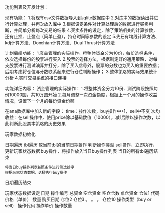 
功能列表及开发计划：

现有功能：
1.将现有csv文件数据导入到sqlite数据库中
2.对库中的数据读出并进行计算处理，并再次放入库中
3.根据设定条件对计算处理后的数据进行买卖判断，并简单分析每次交易的结果
4.买卖条件的设定，除了策略相关的计算参数，还有止损、止盈点（简单止盈），持仓时间等参数的设定
5.先已有均线计算方法、kdj计算方法、Donchian计算方法、Dual Thrust计算方法


计划后续功能：
1.资金管理的实际操作，将整体资金分为10份，每份选择条件，依次选择每份的股票进行买入
2.股票的选择方法，根据制定好的通用策略，对每支股票进行测试演算并打分，除了买入信号外，股票的分数也为买入的重要依据；后期考虑将仓位与分数联系起来进行仓位判断操作；
3.整体策略的实际效果统计分析
4.实时交易系统的接口连接



功能详细内容：
资金管理的实际操作：
1.将整体资金分为10份，测试阶段按照每份10000圆，共10万圆开始
2.每月调整一次资金额度，根据上一个月的操作收益情况，设置下一个月的每份资金份额


在ana数据库中加入新的字段：
time：操作次数，buy操作中+1，sell中不变
次均收益：在sell操作中，使用price除以基础数值（10000），减1后除以操作次数，以此判断此股票本策略的历史效果

玩家数据初始化

日期遍历
	tbl遍历
		取当前tbl的当前日期操作
		判断操作类型
			sell操作，立即执行，更新玩家状态数据
			buy操作，将操作放入当日buy操作列表
	当日的所有tbl遍历结束

	将当日buy操作列表按照条件进行筛选排序
	根据玩家状态数据，选择执行buy操作
日期遍历结束

玩家状态数据设定
日期
操作编号
总资金
空仓资金
空仓仓数
单仓资金
仓位1 
	代码
	价格（单价）
	数量
	购买日期
仓位2
仓位3
。
。
。
仓位10
操作类型（buy or sell）
操作代码
操作单价
操作数量
